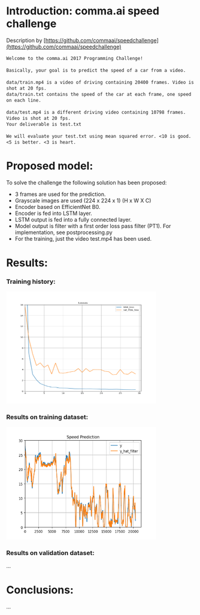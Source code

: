 # Introduction: comma.ai speed challenge
Description by [https://github.com/commaai/speedchallenge](https://github.com/commaai/speedchallenge)  

```
Welcome to the comma.ai 2017 Programming Challenge!

Basically, your goal is to predict the speed of a car from a video.

data/train.mp4 is a video of driving containing 20400 frames. Video is shot at 20 fps.
data/train.txt contains the speed of the car at each frame, one speed on each line.

data/test.mp4 is a different driving video containing 10798 frames. Video is shot at 20 fps.
Your deliverable is test.txt

We will evaluate your test.txt using mean squared error. <10 is good. <5 is better. <3 is heart.
```

# Proposed model:
To solve the challenge the following solution has been proposed:
 - 3 frames are used for the prediction.
 - Grayscale images are used (224 x 224 x 1) (H x W X C)
 - Encoder based on EfficientNet B0.
 - Encoder is fed into LSTM layer.
 - LSTM output is fed into a fully connected layer.
 - Model output is filter with a first order loss pass filter (PT1). For implementation, see postprocessing.py
 - For the training, just the video test.mp4 has been used.

# Results:
### Training history:

<img src="https://github.com/DiTurr/speed_challenge/blob/main/results/history_training.png" height="300" width="400" />

### Results on training dataset:

<img src="https://github.com/DiTurr/speed_challenge/blob/main/results/results_train.png" height="300" width="400" />

### Results on validation dataset:

...


# Conclusions:
...
